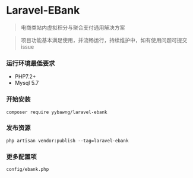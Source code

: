 # Laravel-EBank

> 电商类站内虚拟积分与聚合支付通用解决方案

> 项目功能基本满足使用，并流畅运行，持续维护中，如有使用问题可提交 issue

### 运行环境最低要求

- PHP7.2+
- Mysql 5.7

### 开始安装

`composer require yybawng/laravel-ebank`

### 发布资源

`php artisan vendor:publish --tag=laravel-ebank`

### 更多配置项

`config/ebank.php`
